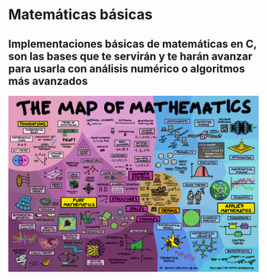 # Matemáticas básicas

## Implementaciones básicas de matemáticas en C, son las bases que te servirán y te harán avanzar para usarla con análisis numérico o algoritmos más avanzados

<img src=/00.-Sources/Images/maths.png alt="#"/>

